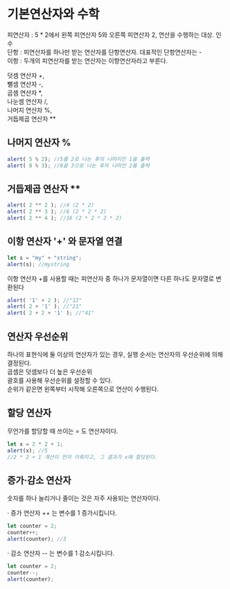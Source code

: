 # 기본연산자와 수학

피연산자 : 5 \* 2에서 왼쪽 피연산자 5와 오른쪽 피연산자 2, 연산을 수행하는 대상. 인수  
단항 : 피연산자를 하나만 받는 연산자를 단항연산자. 대표적인 단항연산자는 -  
이항 : 두개의 피연산자를 받는 연산자는 이항연산자라고 부른다.

덧셈 연산자 +,  
뺄셈 연산자 -,  
곱셈 연산자 \*,  
나눈셈 연산자 /,  
나머지 연산자 %,  
거듭제곱 연산자 \*\*

## 나머지 연산자 %

```javascript
alert( 5 % 2); //5를 2로 나눈 후의 나머지인 1을 출력
alert( 8 % 3); //8을 3으로 나눈 후의 나머인 2를 출력
```

## 거듭제곱 연산자 \*\*

```javascript
alert( 2 ** 2 ); //4 (2 * 2)
alert( 2 ** 3 ); //8 (2 * 2 * 2)
alert( 2 ** 4 ); //16 (2 * 2 * 2 * 2)
```

## 이항 연산자 '+' 와 문자열 연결

```javascript
let s = "my" + "string";
alert(s); //mystring
```

이항 연산자 +를 사용할 때는 피연산자 중 하나가 문자열이면 다른 하나도 문자열로 변환된다

```javascript
alert( '1' + 2 ); //"12"
alert( 2 + '1' ); //"21"
alert( 2 + 2 + '1' ); //"41"
```

## 연산자 우선순위

하나의 표현식에 둘 이상의 연산자가 있는 경우, 실행 순서는 연산자의 우선순위에 의해 결정된다.  
곱셈은 덧셈보다 더 높은 우선순위  
괄호를 사용해 우선순위를 설정할 수 있다.  
순위가 같은면 왼쪽부터 시작해 오른쪽으로 연산이 수행된다.

## 할당 연산자

무언가를 할당할 때 쓰이는 = 도 연산자이다.

```javascript
let x = 2 * 2 + 1;
alert(x); //5
//2 * 2 + 1 계산이 먼저 이뤄지고, 그 결과가 x에 할당된다.
```

## 증가·감소 연산자

숫자를 하나 늘리거나 줄이는 것은 자주 사용되는 연산자이다.

· 증가 연산자 ++ 는 변수를 1 증가시킵니다.

```javascript
let counter = 2;
counter++;
alert(counter); //3
```

· 감소 연산자 -- 는  변수를 1 감소시킵니다. 

```javascript
let counter = 2;
counter--;
alert(counter);
```

